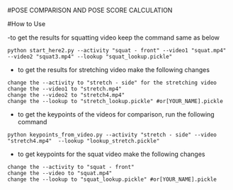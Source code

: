 #POSE COMPARISON AND POSE SCORE CALCULATION



#How to Use

-to get the results for squatting video keep the command same as below

``` 
python start_here2.py --activity "squat - front" --video1 "squat.mp4" --video2 "squat3.mp4" --lookup "squat_lookup.pickle" 
```



- to get the results for stretching video make the following changes
```
change the --activity to "stretch - side" for the stretching video
change the --video1 to "stretch.mp4"
change the --video2 to "stretch4.mp4" 
change the --lookup to "stretch_lookup.pickle" #or[YOUR_NAME].pickle
```


- to get the keypoints of the videos for comparison, run the following command

```
python keypoints_from_video.py --activity "stretch - side" --video "stretch4.mp4"  --lookup "lookup_stretch.pickle"
```


- to get keypoints for the squat video make the following changes
```
change the --activity to "squat - front"
change the --video to "squat.mp4"
change the --lookup to "squat_lookup.pickle" #or[YOUR_NAME].pickle
```

